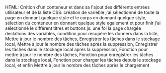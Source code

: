 HTML: 
Crétion d'un conteneur et dans sa l'ajout des différents entrées utilisateur et de la liste
CSS:
création de varieble j'ai sélectionné de toute la page en donnant quelque style et le  corps en donnant quelque style, sélection du conteneur en donnant quelque style egalement et pour finir j'ai sélectionné le différent titres et buttons 
js:
une foi la page chargée declations des variables, condition pour recupére les donners dans la liste,  Mettre à jour le nombre des tâches, Enregistrer les tâches dans le stockage local, Mettre à jour le nombre des tâches après la suppression, Enregistrer les tâches dans le stockage local après la suppression, Fonction pour mettre à jour le nombre des tâches, Fonction pour enregistrer les tâches dans le stockage local, Fonction pour charger les tâches depuis le stockage local, et enfin Mettre à jour le nombre des tâches après le chargement